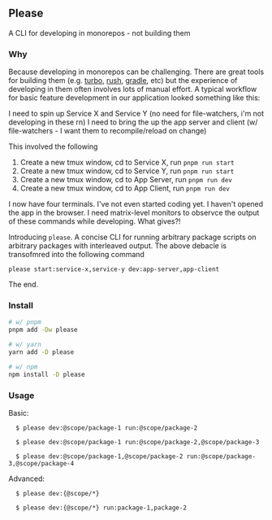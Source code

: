 ## Please

A CLI for developing in monorepos - not building them

### Why

Because developing in monorepos can be challenging. There are great tools for building them (e.g. [turbo](https://turborepo.org/), [rush](https://rushjs.io/), [gradle](https://gradle.org/), etc) but the experience of developing in them often involves lots of manual effort. A typical workflow for basic feature development in our application looked something like this:

I need to spin up Service X and Service Y (no need for file-watchers, i'm not developing in these rn)
I need to bring the up the app server and client (w/ file-watchers - I want them to recompile/reload on change)

This involved the following

1. Create a new tmux window, cd to Service X, run `pnpm run start`
1. Create a new tmux window, cd to Service Y, run `pnpm run start`
1. Create a new tmux window, cd to App Server, run `pnpm run dev`
1. Create a new tmux window, cd to App Client, run `pnpm run dev`

I now have four terminals. I've not even started coding yet. I haven't opened the app in the browser. I need matrix-level monitors to observce the output of these commands while developing. What gives?!

Introducing `please`. A concise CLI for running arbitrary package scripts on arbitrary packages with interleaved output. The above debacle is transofmred into the following command

```
please start:service-x,service-y dev:app-server,app-client
```

The end.

### Install

```bash
# w/ pnpm
pnpm add -Dw please

# w/ yarn
yarn add -D please

# w/ npm
npm install -D please
```

### Usage

Basic:

```
  $ please dev:@scope/package-1 run:@scope/package-2

  $ please dev:@scope/package-1 run:@scope/package-2,@scope/package-3

  $ please dev:@scope/package-1,@scope/package-2 run:@scope/package-3,@scope/package-4
```

Advanced:

```
  $ please dev:{@scope/*}

  $ please dev:{@scope/*} run:package-1,package-2
```
